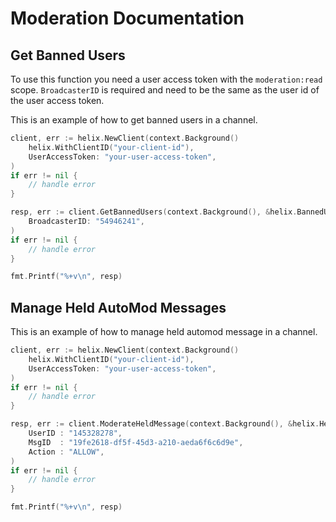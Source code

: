 # Moderation Documentation

## Get Banned Users

To use this function you need a user access token with the `moderation:read` scope.
`BroadcasterID` is required and need to be the same as the user id of the user access token.

This is an example of how to get banned users in a channel.

```go
client, err := helix.NewClient(context.Background()
    helix.WithClientID("your-client-id"),
    UserAccessToken: "your-user-access-token",
)
if err != nil {
    // handle error
}

resp, err := client.GetBannedUsers(context.Background(), &helix.BannedUsersParams{
    BroadcasterID: "54946241",
)
if err != nil {
    // handle error
}

fmt.Printf("%+v\n", resp)
```

## Manage Held AutoMod Messages

This is an example of how to manage held automod message in a channel.

```go
client, err := helix.NewClient(context.Background()
    helix.WithClientID("your-client-id"),
    UserAccessToken: "your-user-access-token",
)
if err != nil {
    // handle error
}

resp, err := client.ModerateHeldMessage(context.Background(), &helix.HeldMessageModerationParams{
    UserID : "145328278",
    MsgID  : "19fe2618-df5f-45d3-a210-aeda6f6c6d9e",
    Action : "ALLOW",
)
if err != nil {
    // handle error
}

fmt.Printf("%+v\n", resp)
```
